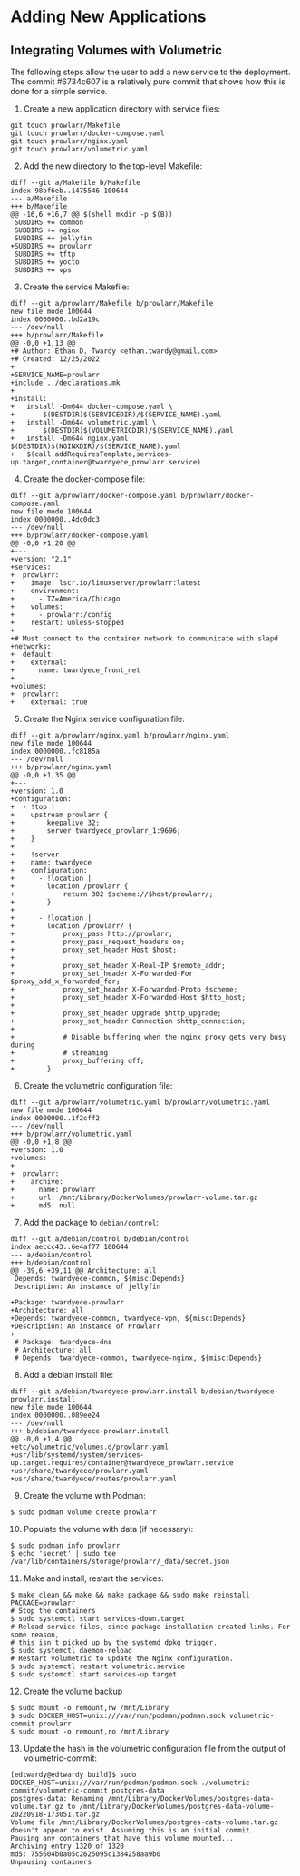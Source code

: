# Adding New Applications

## Integrating Volumes with Volumetric

The following steps allow the user to add a new service to the deployment. The
commit #6734c607 is a relatively pure commit that shows how this is done for a
simple service.

1. Create a new application directory with service files:

```bash-session
git touch prowlarr/Makefile
git touch prowlarr/docker-compose.yaml
git touch prowlarr/nginx.yaml
git touch prowlarr/volumetric.yaml
```

2. Add the new directory to the top-level Makefile:

```
diff --git a/Makefile b/Makefile
index 98bf6eb..1475546 100644
--- a/Makefile
+++ b/Makefile
@@ -16,6 +16,7 @@ $(shell mkdir -p $(B))
 SUBDIRS += common
 SUBDIRS += nginx
 SUBDIRS += jellyfin
+SUBDIRS += prowlarr
 SUBDIRS += tftp
 SUBDIRS += yocto
 SUBDIRS += vps
```

3. Create the service Makefile:

```
diff --git a/prowlarr/Makefile b/prowlarr/Makefile
new file mode 100644
index 0000000..bd2a19c
--- /dev/null
+++ b/prowlarr/Makefile
@@ -0,0 +1,13 @@
+# Author: Ethan D. Twardy <ethan.twardy@gmail.com>
+# Created: 12/25/2022
+
+SERVICE_NAME=prowlarr
+include ../declarations.mk
+
+install:
+	install -Dm644 docker-compose.yaml \
+		$(DESTDIR)$(SERVICEDIR)/$(SERVICE_NAME).yaml
+	install -Dm644 volumetric.yaml \
+		$(DESTDIR)$(VOLUMETRICDIR)/$(SERVICE_NAME).yaml
+	install -Dm644 nginx.yaml $(DESTDIR)$(NGINXDIR)/$(SERVICE_NAME).yaml
+	$(call addRequiresTemplate,services-up.target,container@twardyece_prowlarr.service)
```

4. Create the docker-compose file:

```
diff --git a/prowlarr/docker-compose.yaml b/prowlarr/docker-compose.yaml
new file mode 100644
index 0000000..4dc0dc3
--- /dev/null
+++ b/prowlarr/docker-compose.yaml
@@ -0,0 +1,20 @@
+---
+version: "2.1"
+services:
+  prowlarr:
+    image: lscr.io/linuxserver/prowlarr:latest
+    environment:
+      - TZ=America/Chicago
+    volumes:
+      - prowlarr:/config
+    restart: unless-stopped
+
+# Must connect to the container network to communicate with slapd
+networks:
+  default:
+    external:
+      name: twardyece_front_net
+
+volumes:
+  prowlarr:
+    external: true
```

5. Create the Nginx service configuration file:

```
diff --git a/prowlarr/nginx.yaml b/prowlarr/nginx.yaml
new file mode 100644
index 0000000..fc8185a
--- /dev/null
+++ b/prowlarr/nginx.yaml
@@ -0,0 +1,35 @@
+---
+version: 1.0
+configuration:
+  - !top |
+    upstream prowlarr {
+        keepalive 32;
+        server twardyece_prowlarr_1:9696;
+    }
+
+  - !server
+    name: twardyece
+    configuration:
+      - !location |
+        location /prowlarr {
+            return 302 $scheme://$host/prowlarr/;
+        }
+
+      - !location |
+        location /prowlarr/ {
+            proxy_pass http://prowlarr;
+            proxy_pass_request_headers on;
+            proxy_set_header Host $host;
+
+            proxy_set_header X-Real-IP $remote_addr;
+            proxy_set_header X-Forwarded-For $proxy_add_x_forwarded_for;
+            proxy_set_header X-Forwarded-Proto $scheme;
+            proxy_set_header X-Forwarded-Host $http_host;
+
+            proxy_set_header Upgrade $http_upgrade;
+            proxy_set_header Connection $http_connection;
+
+            # Disable buffering when the nginx proxy gets very busy during
+            # streaming
+            proxy_buffering off;
+        }
```

6. Create the volumetric configuration file:

```
diff --git a/prowlarr/volumetric.yaml b/prowlarr/volumetric.yaml
new file mode 100644
index 0000000..1f2cff2
--- /dev/null
+++ b/prowlarr/volumetric.yaml
@@ -0,0 +1,8 @@
+version: 1.0
+volumes:
+
+  prowlarr:
+    archive:
+      name: prowlarr
+      url: /mnt/Library/DockerVolumes/prowlarr-volume.tar.gz
+      md5: null
```

7. Add the package to `debian/control`:

```
diff --git a/debian/control b/debian/control
index aeccc43..6e4af77 100644
--- a/debian/control
+++ b/debian/control
@@ -39,6 +39,11 @@ Architecture: all
 Depends: twardyece-common, ${misc:Depends}
 Description: An instance of jellyfin
 
+Package: twardyece-prowlarr
+Architecture: all
+Depends: twardyece-common, twardyece-vpn, ${misc:Depends}
+Description: An instance of Prowlarr
+
 # Package: twardyece-dns
 # Architecture: all
 # Depends: twardyece-common, twardyece-nginx, ${misc:Depends}
```

8. Add a debian install file:

```
diff --git a/debian/twardyece-prowlarr.install b/debian/twardyece-prowlarr.install
new file mode 100644
index 0000000..089ee24
--- /dev/null
+++ b/debian/twardyece-prowlarr.install
@@ -0,0 +1,4 @@
+etc/volumetric/volumes.d/prowlarr.yaml
+usr/lib/systemd/system/services-up.target.requires/container@twardyece_prowlarr.service
+usr/share/twardyece/prowlarr.yaml
+usr/share/twardyece/routes/prowlarr.yaml
```

9. Create the volume with Podman:

```
$ sudo podman volume create prowlarr
```

10. Populate the volume with data (if necessary):

```
$ sudo podman info prowlarr
$ echo 'secret' | sudo tee /var/lib/containers/storage/prowlarr/_data/secret.json
```

11. Make and install, restart the services:

```
$ make clean && make && make package && sudo make reinstall PACKAGE=prowlarr
# Stop the containers
$ sudo systemctl start services-down.target
# Reload service files, since package installation created links. For some reason,
# this isn't picked up by the systemd dpkg trigger.
$ sudo systemctl daemon-reload
# Restart volumetric to update the Nginx configuration.
$ sudo systemctl restart volumetric.service
$ sudo systemctl start services-up.target
```

12. Create the volume backup

```
$ sudo mount -o remount,rw /mnt/Library
$ sudo DOCKER_HOST=unix:///var/run/podman/podman.sock volumetric-commit prowlarr
$ sudo mount -o remount,ro /mnt/Library
```

13. Update the hash in the volumetric configuration file from the output of
volumetric-commit:

```
[edtwardy@edtwardy build]$ sudo DOCKER_HOST=unix:///var/run/podman/podman.sock ./volumetric-commit/volumetric-commit postgres-data
postgres-data: Renaming /mnt/Library/DockerVolumes/postgres-data-volume.tar.gz to /mnt/Library/DockerVolumes/postgres-data-volume-20220918-173051.tar.gz
Volume file /mnt/Library/DockerVolumes/postgres-data-volume.tar.gz doesn't appear to exist. Assuming this is an initial commit.
Pausing any containers that have this volume mounted...
Archiving entry 1320 of 1320
md5: 755604b0a05c2625095c1384258aa9b0
Unpausing containers
```

